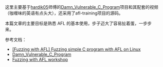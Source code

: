 
这里主要基于[hardik05](https://github.com/hardik05)师傅的[Damn_Vulnerable_C_Program](https://github.com/hardik05/Damn_Vulnerable_C_Program)项目和其配套的视频（咖喱味的英语有点头大），还采用了afl-training项目的源码。

本篇文章的主要目标是熟悉 AFL 的基本使用，步子迈大了容易扯着蛋，一步步来。






参考文档：
- [[Fuzzing with AFL] Fuzzing simple C program with AFL on Linux](https://www.youtube.com/watch?v=NiGC1jxFx78&list=PLHGgqcJIME5kYhOSdJjvtVS4b4_OXDqM-&index=2)
- [Damn_Vulnerable_C_Program](https://github.com/hardik05/Damn_Vulnerable_C_Program)
- [Fuzzing with AFL workshop](https://github.com/mykter/afl-training)

